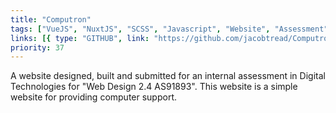 ```yaml
---
title: "Computron"
tags: ["VueJS", "NuxtJS", "SCSS", "Javascript", "Website", "Assessment"]
links: [{ type: "GITHUB", link: "https://github.com/jacobtread/Computron" }]
priority: 37
---
```


A website designed, built and submitted for an internal assessment in Digital Technologies
for "Web Design 2.4 AS91893". This website is a simple website for providing computer support.
